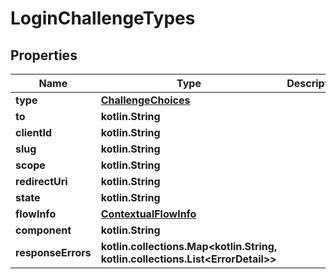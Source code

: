 
# LoginChallengeTypes

## Properties
Name | Type | Description | Notes
------------ | ------------- | ------------- | -------------
**type** | [**ChallengeChoices**](ChallengeChoices.md) |  | 
**to** | **kotlin.String** |  | 
**clientId** | **kotlin.String** |  | 
**slug** | **kotlin.String** |  | 
**scope** | **kotlin.String** |  | 
**redirectUri** | **kotlin.String** |  | 
**state** | **kotlin.String** |  | 
**flowInfo** | [**ContextualFlowInfo**](ContextualFlowInfo.md) |  |  [optional]
**component** | **kotlin.String** |  |  [optional]
**responseErrors** | **kotlin.collections.Map&lt;kotlin.String, kotlin.collections.List&lt;ErrorDetail&gt;&gt;** |  |  [optional]



